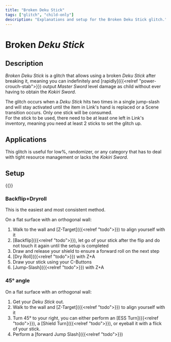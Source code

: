 ```yaml
---
title: "Broken Deku Stick"
tags: ["glitch", "child-only"]
description: "Explanations and setup for the Broken Deku Stick glitch."
---
```


# Broken _Deku Stick_
## Description
_Broken Deku Stick_ is a glitch that allows using a broken _Deku Stick_ after
breaking it, meaning you can indefinitely and [rapidly]({{<relref
"power-crouch-stab">}}) output _Master Sword_ level damage as child without
ever having to obtain the _Kokiri Sword_.  

The glitch occurs when a _Deku Stick_ hits two times in a single jump-slash and
will stay activated until the item in Link's hand is replaced or a Scene
transition occurs. Only one stick will be consumed.  
For the stick to be used, there need to be at least one left in Link's
inventory, meaning you need at least 2 sticks to set the glitch up.

## Applications
This glitch is useful for low%, randomizer, or any category that has to deal
with tight resource management or lacks the _Kokiri Sword_.

## Setup
<div class="yt float-right">{{<youtube "UAZW3MttnmI">}}</div>

### Backflip+Dryroll
This is the easiest and most consistent method.

On a flat surface with an orthogonal wall:

1. Walk to the wall and [Z-Target]({{<relref "todo">}}) to align yourself
   with it
2. [Backflip]({{<relref "todo">}}), let go of your stick after the flip and
   do not touch it again until the setup is completed
3. Draw and release your shield to ensure a forward roll on the next step
4. [Dry Roll]({{<relref "todo">}}) with Z+A
5. Draw your stick using your C-Buttons
6. [Jump-Slash]({{<relref "todo">}}) with Z+A

### 45° angle
On a flat surface with an orthogonal wall:

1. Get your _Deku Stick_ out.
2. Walk to the wall and [Z-Target]({{<relref "todo">}}) to align yourself
   with it
3. Turn 45° to your right, you can either perform an [ESS Turn]({{<relref
   "todo">}}), a [Shield Turn]({{<relref "todo">}}), or eyeball it with a
   flick of your stick.
4. Perform a [forward Jump Slash]({{<relref "todo">}})

